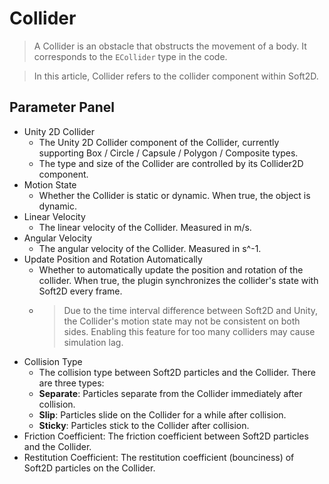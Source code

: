 # Collider

> A Collider is an obstacle that obstructs the movement of a body. It corresponds to the `ECollider` type in the code.

> In this article, Collider refers to the collider component within Soft2D.


## Parameter Panel

- Unity 2D Collider
  - The Unity 2D Collider component of the Collider, currently supporting Box / Circle / Capsule / Polygon / Composite types.
  - The type and size of the Collider are controlled by its Collider2D component.
- Motion State
  - Whether the Collider is static or dynamic. When true, the object is dynamic.
- Linear Velocity
  - The linear velocity of the Collider. Measured in m/s.
- Angular Velocity
  - The angular velocity of the Collider. Measured in s^-1.
- Update Position and Rotation Automatically
  - Whether to automatically update the position and rotation of the collider. When true, the plugin synchronizes the collider's state with Soft2D every frame.
  - > Due to the time interval difference between Soft2D and Unity, the Collider's motion state may not be consistent on both sides. Enabling this feature for too many colliders may cause simulation lag.
- Collision Type
  - The collision type between Soft2D particles and the Collider. There are three types:
  - **Separate**: Particles separate from the Collider immediately after collision.
  - **Slip**: Particles slide on the Collider for a while after collision.
  - **Sticky**: Particles stick to the Collider after collision.
- Friction Coefficient: The friction coefficient between Soft2D particles and the Collider.
- Restitution Coefficient: The restitution coefficient (bounciness) of Soft2D particles on the Collider.

